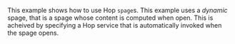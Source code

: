 This example shows how to use Hop `spage`s. This example uses a
_dynamic_ spage, that is a spage whose content is computed when
open. This is acheived by specifying a Hop service that is
automatically invoked when the spage opens.
